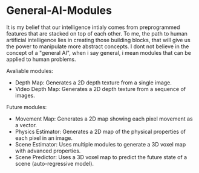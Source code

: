 # General-AI-Modules
It is my belief that our intelligence intialy comes from preprogrammed features that are stacked on top of each other. To me, the path to human artificial intelligence lies in creating those building blocks, that will give us the power to manipulate more abstract concepts.
I dont not believe in the concept of a "general AI", when i say general, i mean modules that can be applied to human problems. 

Avaliable modules: 
- Depth Map: Generates a 2D depth texture from a single image.
- Video Depth Map: Generates a 2D depth texture from a sequence of images.

Future modules:
- Movement Map: Generates a 2D map showing each pixel movement as a vector.
- Physics Estimator: Generates a 2D map of the physical properties of each pixel in an image.
- Scene Estimator: Uses multiple modules to generate a 3D voxel map with advanced properties.
- Scene Predictor: Uses a 3D voxel map to predict the future state of a scene (auto-regressive model).
